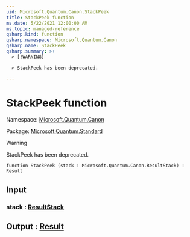 ```yaml
---
uid: Microsoft.Quantum.Canon.StackPeek
title: StackPeek function
ms.date: 5/22/2021 12:00:00 AM
ms.topic: managed-reference
qsharp.kind: function
qsharp.namespace: Microsoft.Quantum.Canon
qsharp.name: StackPeek
qsharp.summary: >+
  > [!WARNING]

  > StackPeek has been deprecated.

---
```


# StackPeek function

Namespace: [Microsoft.Quantum.Canon](xref:Microsoft.Quantum.Canon)

Package: [Microsoft.Quantum.Standard](https://nuget.org/packages/Microsoft.Quantum.Standard)


> [!WARNING]
> StackPeek has been deprecated.



```qsharp
function StackPeek (stack : Microsoft.Quantum.Canon.ResultStack) : Result
```


## Input

### stack : [ResultStack](xref:Microsoft.Quantum.Canon.ResultStack)





## Output : [Result](xref:microsoft.quantum.qsharp.valueliterals#result-literal)

